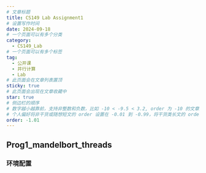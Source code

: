 ```yaml
---
# 文章标题
title: CS149 Lab Assignment1
# 设置写作时间
date: 2024-09-18
# 一个页面可以有多个分类
category:
  - CS149_Lab
# 一个页面可以有多个标签
tag:
  - 公开课
  - 并行计算
  - Lab
# 此页面会在文章列表置顶
sticky: true
# 此页面会出现在文章收藏中
star: true
# 侧边栏的顺序
# 数字越小越靠前，支持非整数和负数，比如 -10 < -9.5 < 3.2, order 为 -10 的文章会最靠上。
# 个人偏好将非干货或随想短文的 order 设置在 -0.01 到 -0.99，将干货类长文的 order 设置在 -1 到负无穷。每次新增文章都会在上一篇的基础上递减 order 值。
order: -1.01
---
```


## Prog1_mandelbort_threads

### 环境配置
